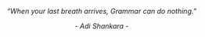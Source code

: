 <p align="center"><i>“When your last breath arrives, Grammar can do nothing.”</i></p>
<p align="center"><i>- Adi Shankara -</i></p>
